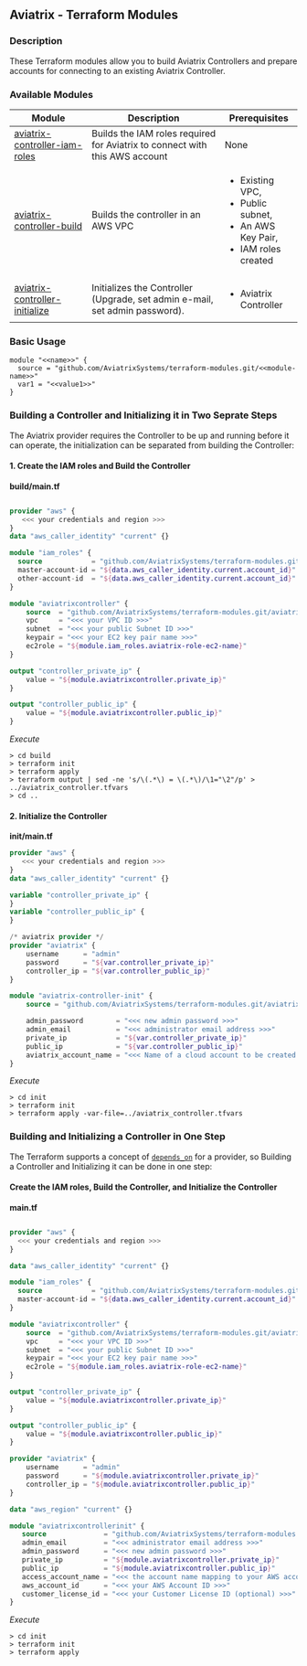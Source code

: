 ## Aviatrix - Terraform Modules

### Description
These Terraform modules allow you to build Aviatrix Controllers and prepare accounts for connecting to an existing Aviatrix Controller.

### Available Modules

| Module  | Description | Prerequisites |
| ------- | ----------- | ------------- |
| [aviatrix-controller-iam-roles](./aviatrix-controller-iam-roles) | Builds the IAM roles required for Aviatrix to connect with this AWS account | None |
| [aviatrix-controller-build](./aviatrix-controller-build) | Builds the controller in an AWS VPC | <ul><li>Existing VPC,</li><li>Public subnet,</li><li>An AWS Key Pair,</li><li>IAM roles created</li></ul> |
| [aviatrix-controller-initialize](./aviatrix-controller-initialize) | Initializes the Controller (Upgrade, set admin e-mail, set admin password). | <ul><li>Aviatrix Controller</li></ul> |

### Basic Usage

```
module "<<name>>" {
  source = "github.com/AviatrixSystems/terraform-modules.git/<<module-name>>"
  var1 = "<<value1>>"
}
```

### Building a Controller and Initializing it in Two Seprate Steps

The Aviatrix provider requires the Controller to be up and running before it can operate, the initialization can be separated from building the Controller:

#### 1. Create the IAM roles and Build the Controller

**build/main.tf**

``` terraform

provider "aws" {
   <<< your credentials and region >>>
}
data "aws_caller_identity" "current" {}

module "iam_roles" {
  source            = "github.com/AviatrixSystems/terraform-modules.git/aviatrix-controller-iam-roles"
  master-account-id = "${data.aws_caller_identity.current.account_id}"
  other-account-id  = "${data.aws_caller_identity.current.account_id}"
}

module "aviatrixcontroller" {
    source  = "github.com/AviatrixSystems/terraform-modules.git/aviatrix-controller-build"
    vpc     = "<<< your VPC ID >>>"
    subnet  = "<<< your public Subnet ID >>>"
    keypair = "<<< your EC2 key pair name >>>"
    ec2role = "${module.iam_roles.aviatrix-role-ec2-name}"
}

output "controller_private_ip" {
    value = "${module.aviatrixcontroller.private_ip}"
}

output "controller_public_ip" {
    value = "${module.aviatrixcontroller.public_ip}"
}

```

*Execute*

``` shell
> cd build
> terraform init
> terraform apply
> terraform output | sed -ne 's/\(.*\) = \(.*\)/\1="\2"/p' > ../aviatrix_controller.tfvars
> cd ..
```

#### 2. Initialize the Controller

**init/main.tf**

``` terraform
provider "aws" {
   <<< your credentials and region >>>
}
data "aws_caller_identity" "current" {}

variable "controller_private_ip" {
}
variable "controller_public_ip" {
}

/* aviatrix provider */
provider "aviatrix" {
    username      = "admin"
    password      = "${var.controller_private_ip}"
    controller_ip = "${var.controller_public_ip}"
}

module "aviatrix-controller-init" {
    source = "github.com/AviatrixSystems/terraform-modules.git/aviatrix-controller-initialize"

    admin_password        = "<<< new admin password >>>"
    admin_email           = "<<< administrator email address >>>"
    private_ip            = "${var.controller_private_ip}"
    public_ip             = "${var.controller_public_ip}"
    aviatrix_account_name = "<<< Name of a cloud account to be created on the new controller >>>" 
}

```

*Execute*

``` shell
> cd init
> terraform init
> terraform apply -var-file=../aviatrix_controller.tfvars
```

### Building and Initializing a Controller in One Step

The Terraform supports a concept of [`depends_on`](https://github.com/hashicorp/terraform/issues/2430) for a provider, so Building a Controller and Initializing it can be done in one step:

#### Create the IAM roles, Build the Controller, and Initialize the Controller

**main.tf**

``` terraform

provider "aws" {
  <<< your credentials and region >>>
}

data "aws_caller_identity" "current" {}

module "iam_roles" {
  source            = "github.com/AviatrixSystems/terraform-modules.git/aviatrix-controller-iam-roles"
  master-account-id = "${data.aws_caller_identity.current.account_id}"
}

module "aviatrixcontroller" {
    source  = "github.com/AviatrixSystems/terraform-modules.git/aviatrix-controller-build"
    vpc     = "<<< your VPC ID >>>"
    subnet  = "<<< your public Subnet ID >>>"
    keypair = "<<< your EC2 key pair name >>>"
    ec2role = "${module.iam_roles.aviatrix-role-ec2-name}"
}

output "controller_private_ip" {
    value = "${module.aviatrixcontroller.private_ip}"
}

output "controller_public_ip" {
    value = "${module.aviatrixcontroller.public_ip}"
}

provider "aviatrix" {
    username      = "admin"
    password      = "${module.aviatrixcontroller.private_ip}"
    controller_ip = "${module.aviatrixcontroller.public_ip}"
}

data "aws_region" "current" {}

module "aviatrixcontrollerinit" {
   source              = "github.com/AviatrixSystems/terraform-modules.git/aviatrix-controller-initialize"
   admin_email         = "<<< administrator email address >>>"
   admin_password      = "<<< new admin password >>>"
   private_ip          = "${module.aviatrixcontroller.private_ip}"
   public_ip           = "${module.aviatrixcontroller.public_ip}"
   access_account_name = "<<< the account name mapping to your AWS account in the Aviatrix Controller >>>"
   aws_account_id      = "<<< your AWS Account ID >>>"
   customer_license_id = "<<< your Customer License ID (optional) >>>"
}

```

*Execute*

``` shell
> cd init
> terraform init
> terraform apply
```
